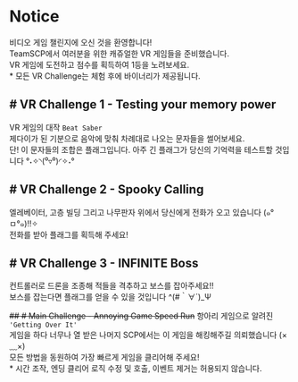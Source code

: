# Notice
비디오 게임 챌린지에 오신 것을 환영합니다!<br>
TeamSCP에서 여러분을 위한 캐쥬얼한 VR 게임들을 준비했습니다.<br>
VR 게임에 도전하고 점수를 획득하여 1등을 노려보세요.<br>
\* 모든 VR Challenge는 체험 후에 바이너리가 제공됩니다.

## \# VR Challenge 1 - Testing your memory power
   VR 게임의 대작 `Beat Saber` <br>
   제다이가 된 기분으로 음악에 맞춰 차례대로 나오는 문자들을 썰어보세요.<br>
   단! 이 문자들의 조합은 플래그입니다. 아주 긴 플래그가 당신의 기억력을 테스트할 것입니다 °˖✧◝(⁰▿⁰)◜✧˖°

## \# VR Challenge 2 - Spooky Calling
   엘레베이터, 고층 빌딩 그리고 나무판자 위에서 당신에게 전화가 오고 있습니다 (๑°ㅁ°๑)‼✧<br>
   전화를 받아 플래그를 획득해 주세요!

## \# VR Challenge 3 - INFINITE Boss
   컨트롤러로 드론을 조종해 적들을 격추하고 보스를 잡아주세요!!<br>
   보스를 잡는다면 플래그를 얻을 수 있을 것입니다 ^(#｀∀´)_Ψ

~~## \# Main Challenge - Annoying Game Speed Run~~
   항아리 게임으로 알려진 `'Getting Over It'`<br>
   게임을 하다 너무나 열 받은 나머지 SCP에서는 이 게임을 해킹해주길 의뢰했습니다 (×﹏×)<br>
   모든 방법을 동원하여 가장 빠르게 게임을 클리어해 주세요!<br>
   \* 시간 조작, 엔딩 클리어 로직 수정 및 호출, 이벤트 제거는 허용되지 않습니다.
